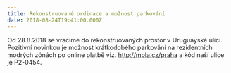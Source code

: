 ```yaml
---
title: Rekonstruované ordinace a možnost parkování
date: 2018-08-24T19:41:00.000Z
---
```

Od 28.8.2018 se vracíme do rekonstruovaných prostor v Uruguayské ulici. Pozitivní novinkou je možnost krátkodobého parkování na rezidentních modrých zónách po online platbě viz. <http://mpla.cz/praha> a kód naší ulice je P2-0454.
